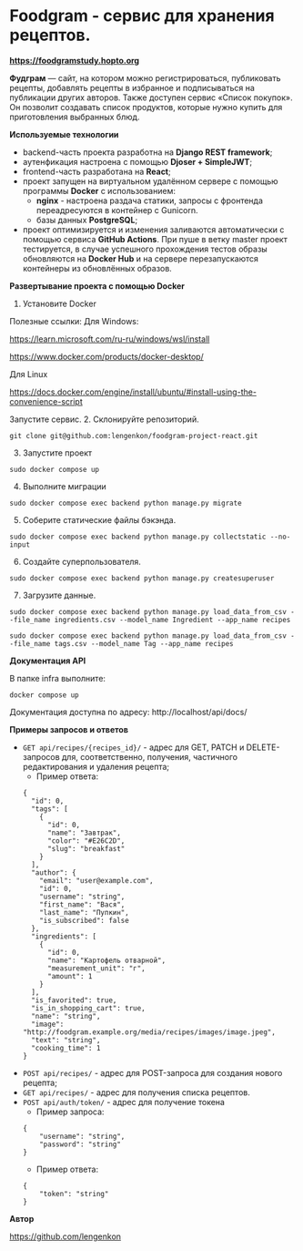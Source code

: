 # Foodgram - сервис для хранения рецептов.
**https://foodgramstudy.hopto.org**

**Фудграм** — сайт, на котором можно регистрироваться, публиковать рецепты,
добавлять рецепты в избранное и подписываться на публикации других авторов.
Также доступен сервис «Список покупок».
Он позволит создавать список продуктов, которые нужно купить для приготовления выбранных блюд.

**Используемые технологии**

+ backend-часть проекта разработна на **Django REST framework**;
+ аутенфикация настроена с помощью **Djoser + SimpleJWT**;
+ frontend-часть разработана на **React**;
+ проект запущен на виртуальном удалённом сервере с помощью программы **Docker** с использованием:
  + **nginx** - настроена раздача статики, запросы с фронтенда переадресуются в контейнер с Gunicorn.
  + базы данных **PostgreSQL**;
+ проект оптимизируется и изменения заливаются автоматически с помощью сервиса **GitHub Actions**. При пуше в ветку master проект тестируется, в случае успешного прохождения тестов образы обновляются на **Docker Hub** и на сервере перезапускаются контейнеры из обновлённых образов.

**Развертывание проекта с помощью Docker**

1. Установите Docker
   
Полезные ссылки:
Для Windows:

https://learn.microsoft.com/ru-ru/windows/wsl/install

https://www.docker.com/products/docker-desktop/

Для Linux

https://docs.docker.com/engine/install/ubuntu/#install-using-the-convenience-script

Запустите сервис.
2. Склонируйте репозиторий.
```
git clone git@github.com:lengenkon/foodgram-project-react.git
```
3. Запустите проект
```
sudo docker compose up
```
4. Выполните миграции
```
sudo docker compose exec backend python manage.py migrate
```
5. Соберите статические файлы бэкэнда.
```
sudo docker compose exec backend python manage.py collectstatic --no-input
```
6. Создайте суперпользователя.
```
sudo docker compose exec backend python manage.py createsuperuser
```
7. Загрузите данные.
```
sudo docker compose exec backend python manage.py load_data_from_csv --file_name ingredients.csv --model_name Ingredient --app_name recipes
```
```
sudo docker compose exec backend python manage.py load_data_from_csv --file_name tags.csv --model_name Tag --app_name recipes
```

**Документация API**

В папке infra выполните:
```
docker compose up
```
Документация доступна по адресу: http://localhost/api/docs/

**Примеры запросов и ответов**

+ `GET api/recipes/{recipes_id}/` - адрес для GET, PATCH и DELETE-запросов для, соответственно, получения, частичного редактирования и удаления рецепта;
  + Пример ответа:
  ```
  {
    "id": 0,
    "tags": [
      {
        "id": 0,
        "name": "Завтрак",
        "color": "#E26C2D",
        "slug": "breakfast"
      }
    ],
    "author": {
      "email": "user@example.com",
      "id": 0,
      "username": "string",
      "first_name": "Вася",
      "last_name": "Пупкин",
      "is_subscribed": false
    },
    "ingredients": [
      {
        "id": 0,
        "name": "Картофель отварной",
        "measurement_unit": "г",
        "amount": 1
      }
    ],
    "is_favorited": true,
    "is_in_shopping_cart": true,
    "name": "string",
    "image": "http://foodgram.example.org/media/recipes/images/image.jpeg",
    "text": "string",
    "cooking_time": 1
  }
  ```
+ `POST api/recipes/` - адрес для POST-запроса для создания нового рецепта;
+ `GET api/recipes/` - адрес для получения списка рецептов.
+ `POST api/auth/token/` - адрес для получение токена
  + Пример запроса:
  ```
  {
      "username": "string",
      "password": "string"
  }
  ```
  + Пример ответа:
  ```
  {
      "token": "string"
  }
  ```

**Автор**

https://github.com/lengenkon
